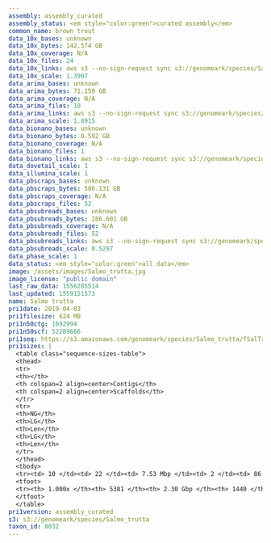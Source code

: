 ```yaml
---
assembly: assembly_curated
assembly_status: <em style="color:green">curated assembly</em>
common_name: brown trout
data_10x_bases: unknown
data_10x_bytes: 142.574 GB
data_10x_coverage: N/A
data_10x_files: 24
data_10x_links: aws s3 --no-sign-request sync s3://genomeark/species/Salmo_trutta/fSalTru1/genomic_data/10x/ .<br>
data_10x_scale: 1.3907
data_arima_bases: unknown
data_arima_bytes: 71.159 GB
data_arima_coverage: N/A
data_arima_files: 10
data_arima_links: aws s3 --no-sign-request sync s3://genomeark/species/Salmo_trutta/fSalTru1/genomic_data/arima/ .<br>
data_arima_scale: 1.8915
data_bionano_bases: unknown
data_bionano_bytes: 0.592 GB
data_bionano_coverage: N/A
data_bionano_files: 1
data_bionano_links: aws s3 --no-sign-request sync s3://genomeark/species/Salmo_trutta/fSalTru1/genomic_data/bionano/ .<br>
data_dovetail_scale: 1
data_illumina_scale: 1
data_pbscraps_bases: unknown
data_pbscraps_bytes: 586.131 GB
data_pbscraps_coverage: N/A
data_pbscraps_files: 52
data_pbsubreads_bases: unknown
data_pbsubreads_bytes: 286.601 GB
data_pbsubreads_coverage: N/A
data_pbsubreads_files: 52
data_pbsubreads_links: aws s3 --no-sign-request sync s3://genomeark/species/Salmo_trutta/fSalTru1/genomic_data/pacbio/ . --exclude "*scraps.bam*"<br>
data_pbsubreads_scale: 0.5297
data_phase_scale: 1
data_status: <em style="color:green">all data</em>
image: /assets/images/Salmo_trutta.jpg
image_license: "public domain"
last_raw_data: 1556285514
last_updated: 1559151573
name: Salmo trutta
pri1date: 2019-04-03
pri1filesize: 624 MB
pri1n50ctg: 1692994
pri1n50scf: 52209666
pri1seq: https://s3.amazonaws.com/genomeark/species/Salmo_trutta/fSalTru1/assembly_curated/fSalTru1.pri.cur.20190403.fasta.gz
pri1sizes: |
  <table class="sequence-sizes-table">
  <thead>
  <tr>
  <th></th>
  <th colspan=2 align=center>Contigs</th>
  <th colspan=2 align=center>Scaffolds</th>
  </tr>
  <tr>
  <th>NG</th>
  <th>LG</th>
  <th>Len</th>
  <th>LG</th>
  <th>Len</th>
  </tr>
  </thead>
  <tbody>
  <tr><td> 10 </td><td> 22 </td><td> 7.53 Mbp </td><td> 2 </td><td> 86.25 Mbp </td></tr>  <tr><td> 20 </td><td> 59 </td><td> 5.36 Mbp </td><td> 5 </td><td> 74.75 Mbp </td></tr>  <tr><td> 30 </td><td> 112 </td><td> 3.65 Mbp </td><td> 8 </td><td> 66.90 Mbp </td></tr>  <tr><td> 40 </td><td> 186 </td><td> 2.66 Mbp </td><td> 12 </td><td> 59.76 Mbp </td></tr>  <tr style="background-color:#cccccc;"><td> 50 </td><td> 294 </td><td style="background-color:#88ff88;"> 1.69 Mbp </td><td> 17 </td><td style="background-color:#88ff88;"> 52.21 Mbp </td></tr>  <tr><td> 60 </td><td> 464 </td><td> 1.07 Mbp </td><td> 21 </td><td> 49.36 Mbp </td></tr>  <tr><td> 70 </td><td> 740 </td><td> 0.65 Mbp </td><td> 26 </td><td> 46.38 Mbp </td></tr>  <tr><td> 80 </td><td> 1197 </td><td> 0.38 Mbp </td><td> 31 </td><td> 44.89 Mbp </td></tr>  <tr><td> 90 </td><td> 2068 </td><td> 0.18 Mbp </td><td> 38 </td><td> 25.48 Mbp </td></tr>  <tr><td> 100 </td><td> 5380 </td><td> 1  bp </td><td> 1439 </td><td> 6.00 Kbp </td></tr>  </tbody>
  <tfoot>
  <tr><th> 1.000x </th><th> 5381 </th><th> 2.30 Gbp </th><th> 1440 </th><th> 2.37 Gbp </th></tr>
  </tfoot>
  </table>
pri1version: assembly_curated
s3: s3://genomeark/species/Salmo_trutta
taxon_id: 8032
---
```

